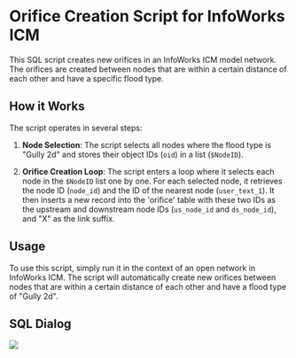 # Orifice Creation Script for InfoWorks ICM

This SQL script creates new orifices in an InfoWorks ICM model network. The orifices are created between nodes that are within a certain distance of each other and have a specific flood type.

## How it Works

The script operates in several steps:

1. **Node Selection**: The script selects all nodes where the flood type is "Gully 2d" and stores their object IDs (`oid`) in a list (`$NodeID`).

2. **Orifice Creation Loop**: The script enters a loop where it selects each node in the `$NodeID` list one by one. For each selected node, it retrieves the node ID (`node_id`) and the ID of the nearest node (`user_text_1`). It then inserts a new record into the 'orifice' table with these two IDs as the upstream and downstream node IDs (`us_node_id` and `ds_node_id`), and "X" as the link suffix.

## Usage

To use this script, simply run it in the context of an open network in InfoWorks ICM. The script will automatically create new orifices between nodes that are within a certain distance of each other and have a flood type of "Gully 2d".

## SQL Dialog
![](img001.png)

